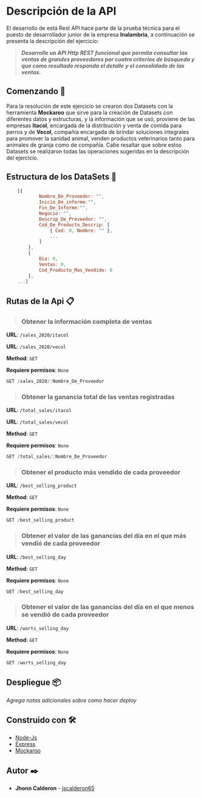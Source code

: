 # Descripción de la API

<p>El desarrollo de está Rest API hace parte de la prueba técnica para el puesto de desarrollador junior de la empresa 
<b>Inalambria</b>, a continuación se presenta la descripción del ejercicio:

> <b><i>
Desarrolle un API Http REST funcional que permita consultar las ventas de grandes proveedores por cuatro criterios de búsqueda y que como resultado responda el detalle y el consolidado de las ventas.
</i></b>

</p>

## Comenzando 🚀

<p>

Para la resolución de este ejercicio se crearon dos Datasets con la herramienta <b>Mockaroo</b> que sirve para la creación de Datasets con diferentes datos y estructuras, y la información que se usó, proviene de las empresas <b>Itacol</b>, encargada de la distribución y venta de comida para perros y de <b>Vecol</b>, compañía encargada de brindar soluciones integrales para promover la sanidad animal, venden productos veterinarios tanto para animales de granja como de compañía.
Cabe resaltar que sobre estos Datasets se realizaron todas las operaciones sugeridas en la descripción del ejercicio.

</p>

## Estructura de los DataSets 📌

```js 
    [{
            Nombre_De_Proveedor: "",
            Inicio_De_informe:"",
            Fin_De_Informe:"",
            Negocio: "",
            Descrip_De_Proveedor: "",
            Cod_De_Producto_Descrip: [
                { Cod: 0, Nombre: "" },
                ...
            ]
        },
        { 
            Dia: 0, 
            Ventas: 0, 
            Cod_Producto_Mas_Vendido: 0 
        }, 
    ...]
```

## Rutas de la Api 📋

>### Obtener la información completa de ventas

**URL**: `/sales_2020/itacol`

**URL**: `/sales_2020/vecol`

**Method**: `GET`

**Requiere permisos**: `None`

```js 
GET /sales_2020/:Nombre_De_Proveedor
```

>### Obtener la ganancia total de las ventas registradas

**URL**: `/total_sales/itacol`

**URL**: `/total_sales/vecol`

**Method**: `GET`

**Requiere permisos**: `None`

```js 
GET /total_sales/:Nombre_De_Proveedor
```

>### Obtener el producto más vendido de cada proveedor

**URL**: `/best_selling_product`

**Method**: `GET`

**Requiere permisos**: `None`

```js 
GET /best_selling_product
```

>### Obtener el valor de las ganancias del día en el que más vendió de cada proveedor

**URL**: `/best_selling_day`

**Method**: `GET`

**Requiere permisos**: `None`

```js 
GET /best_selling_day
```

>### Obtener el valor de las ganancias del día en el que menos se vendió de cada proveedor

**URL**: `/worts_selling_day`

**Method**: `GET`

**Requiere permisos**: `None`

```js 
GET /worts_selling_day
```

## Despliegue 📦

_Agrega notas adicionales sobre como hacer deploy_

## Construido con 🛠️

* [Node-Js](https://nodejs.org/es/) 
* [Express](https://expressjs.com/es/) 
* [Mockaroo](https://www.mockaroo.com/)

## Autor ✒️
* **Jhonn Calderon** - [jscalderon65](https://github.com/jscalderon65)

